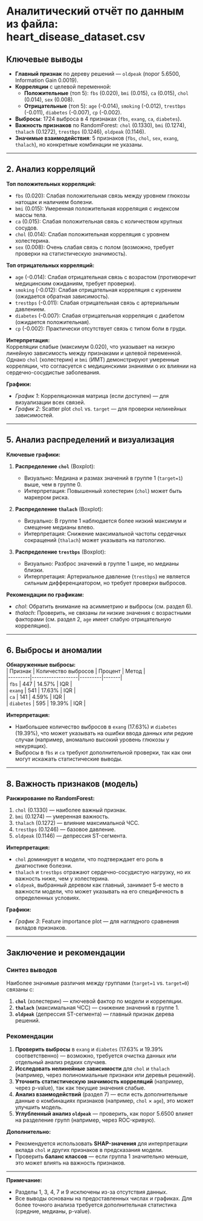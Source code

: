 

# Аналитический отчёт по данным из файла: heart_disease_dataset.csv  

## Ключевые выводы  
- **Главный признак** по дереву решений — `oldpeak` (порог 5.6500, Information Gain 0.0019).  
- **Корреляции** с целевой переменной:  
  - **Положительные** (топ 5): `fbs` (0.020), `bmi` (0.015), `ca` (0.015), `chol` (0.014), `sex` (0.008).  
  - **Отрицательные** (топ 5): `age` (-0.014), `smoking` (-0.012), `trestbps` (-0.011), `diabetes` (-0.007), `cp` (-0.002).  
- **Выбросы**: 1724 выброса в 4 признаках (`fbs`, `exang`, `ca`, `diabetes`).  
- **Важность признаков** по RandomForest: `chol` (0.1330), `bmi` (0.1274), `thalach` (0.1272), `trestbps` (0.1246), `oldpeak` (0.1146).  
- **Значимые взаимодействия**: 5 признаков (`fbs`, `chol`, `sex`, `exang`, `thalach`), но конкретные комбинации не указаны.  

---

## 2. Анализ корреляций  
**Топ положительных корреляций:**  
- `fbs` (0.020): Слабая положительная связь между уровнем глюкозы натощак и наличием болезни.  
- `bmi` (0.015): Умеренная положительная корреляция с индексом массы тела.  
- `ca` (0.015): Слабая положительная связь с количеством крупных сосудов.  
- `chol` (0.014): Слабая положительная корреляция с уровнем холестерина.  
- `sex` (0.008): Очень слабая связь с полом (возможно, требует проверки на статистическую значимость).  

**Топ отрицательных корреляций:**  
- `age` (-0.014): Слабая отрицательная связь с возрастом (противоречит медицинским ожиданиям, требует проверки).  
- `smoking` (-0.012): Слабая отрицательная корреляция с курением (ожидается обратная зависимость).  
- `trestbps` (-0.011): Слабая отрицательная связь с артериальным давлением.  
- `diabetes` (-0.007): Слабая отрицательная корреляция с диабетом (ожидается положительная).  
- `cp` (-0.002): Практически отсутствует связь с типом боли в груди.  

**Интерпретация:**  
Корреляции слабые (максимум 0.020), что указывает на низкую линейную зависимость между признаками и целевой переменной. Однако `chol` (холестерин) и `bmi` (ИМТ) демонстрируют умеренные корреляции, что согласуется с медицинскими знаниями о их влиянии на сердечно-сосудистые заболевания.  

**Графики:**  
- *График 1*: Корреляционная матрица (если доступен) — для визуализации всех связей.  
- *График 2*: Scatter plot `chol` vs. `target` — для проверки нелинейных зависимостей.  

---

## 5. Анализ распределений и визуализация  
**Ключевые графики:**  
1. **Распределение `chol`** (Boxplot):  
   - Визуально: Медиана и размах значений в группе 1 (`target=1`) выше, чем в группе 0.  
   - Интерпретация: Повышенный холестерин (`chol`) может быть маркером риска.  

2. **Распределение `thalach`** (Boxplot):  
   - Визуально: В группе 1 наблюдается более низкий максимум и смещение медианы влево.  
   - Интерпретация: Снижение максимальной частоты сердечных сокращений (`thalach`) может указывать на патологию.  

3. **Распределение `trestbps`** (Boxplot):  
   - Визуально: Разброс значений в группе 1 шире, но медианы близки.  
   - Интерпретация: Артериальное давление (`trestbps`) не является сильным дифференциатором, но требует проверки выбросов.  

**Рекомендации по графикам:**  
- *chol*: Обратить внимание на асимметрию и выбросы (см. раздел 6).  
- *thalach*: Проверить, не связаны ли низкие значения с возрастными факторами (см. раздел 2, `age` имеет слабую отрицательную корреляцию).  

---

## 6. Выбросы и аномалии  
**Обнаруженные выбросы:**  
| Признак | Количество выбросов | Процент | Метод |  
|---------|-------------------|---------|-------|  
| `fbs` | 447 | 14.57% | IQR |  
| `exang` | 541 | 17.63% | IQR |  
| `ca` | 141 | 4.59% | IQR |  
| `diabetes` | 595 | 19.39% | IQR |  

**Интерпретация:**  
- Наибольшее количество выбросов в `exang` (17.63%) и `diabetes` (19.39%), что может указывать на ошибки ввода данных или редкие случаи (например, аномально высокий уровень глюкозы у некурящих).  
- Выбросы в `fbs` и `ca` требуют дополнительной проверки, так как они могут искажать статистические выводы.  

---

## 8. Важность признаков (модель)  
**Ранжирование по RandomForest:**  
1. `chol` (0.1330) — наиболее важный признак.  
2. `bmi` (0.1274) — умеренная важность.  
3. `thalach` (0.1272) — влияние максимальной ЧСС.  
4. `trestbps` (0.1246) — базовое давление.  
5. `oldpeak` (0.1146) — депрессия ST-сегмента.  

**Интерпретация:**  
- `chol` доминирует в модели, что подтверждает его роль в диагностике болезни.  
- `thalach` и `trestbps` отражают сердечно-сосудистую нагрузку, но их важность ниже, чем у холестерина.  
- `oldpeak`, выбранный деревом как главный, занимает 5-е место в важности модели, что может указывать на его специфичность в определенных условиях.  

**Графики:**  
- *График 3*: Feature importance plot — для наглядного сравнения вкладов признаков.  

---

## Заключение и рекомендации  
### **Синтез выводов**  
Наиболее значимые различия между группами (`target=1` vs. `target=0`) связаны с:  
1. **`chol`** (холестерин) — ключевой фактор по модели и корреляции.  
2. **`thalach`** (максимальная ЧСС) — снижение значений в группе 1.  
3. **`oldpeak`** (депрессия ST-сегмента) — главный признак дерева решений.  

### **Рекомендации**  
1. **Проверить выбросы** в `exang` и `diabetes` (17.63% и 19.39% соответственно) — возможно, требуется очистка данных или отдельный анализ редких случаев.  
2. **Исследовать нелинейные зависимости** для `chol` и `thalach` (например, через полиномиальные признаки или деревья решений).  
3. **Уточнить статистическую значимость корреляций** (например, через p-value), так как текущие значения слабые.  
4. **Анализ взаимодействий** (раздел 7) — если есть дополнительные данные о комбинациях признаков (например, `chol` × `age`), это может улучшить модель.  
5. **Углубленный анализ `oldpeak`** — проверить, как порог 5.6500 влияет на разделение групп (например, через ROC-кривую).  

**Дополнительно:**  
- Рекомендуется использовать **SHAP-значения** для интерпретации вклада `chol` и других признаков в предсказания модели.  
- Проверить **баланс классов** — если группа 1 значительно меньше, это может влиять на важность признаков.  

---  
**Примечание:**  
- Разделы 1, 3, 4, 7 и 9 исключены из-за отсутствия данных.  
- Все выводы основаны на предоставленных числах и графиках. Для более точного анализа требуется дополнительная статистика (средние, медианы, p-value).